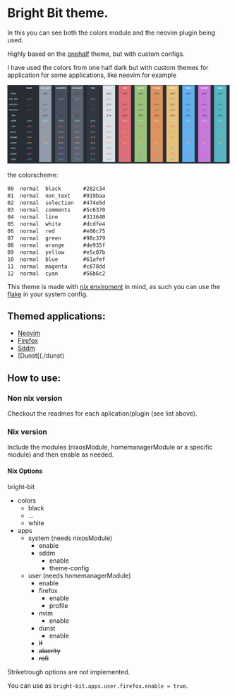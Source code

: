 # Bright Bit theme.
In this you can see both the colors module and the neovim plugin being used.


Highly based on the [onehalf](https://github.com/sonph/onehalf) theme, but with custom configs.

I have used the colors from one half dark but with custom themes for application for some applications,
like neovim for example

![dark](./screenshots/colors.png)

the colorscheme:
```
00  normal  black       #282c34
01  normal  non_text    #919baa
02  normal  selection   #474e5d
03  normal  comments    #5c6370
04  normal  line        #313640
05  normal  white       #dcdfe4
06  normal  red         #e06c75
07  normal  green       #98c379
08  normal  orange      #de935f
09  normal  yellow      #e5c07b
10  normal  blue        #61afef
11  normal  magenta     #c678dd
12  normal  cyan        #56b6c2
```


This theme is made with [nix enviroment](https://nixos.org/) in mind,
as such you can use the [flake](./flake.nix) in your system config.

## Themed applications:

- [Neovim](./neovim/)
- [Firefox](./firefox/)
- [Sddm](./sddm/)
- [Dunst[(./dunst)

## How to use:
### Non nix version
Checkout the readmes for each aplication/plugin (see list above).

### Nix version
Include the modules (nixosModule, homemanagerModule or a specific module) and
then enable as needed.


#### Nix Options
bright-bit
- colors
    - black
	- ...
	- white
- apps
    - system (needs nixosModule)
	    - enable
		- sddm
		    - enable
            - theme-config
	- user (needs homemanagerModule)
        - enable
        - firefox
		    - enable
            - profile
        - nvim
		    - enable
        - dunst
            - enable
		- ~~lf~~
		- ~~alacrity~~
		- ~~rofi~~
		
Striketrough options are not implemented.

You can use as `bright-bit.apps.user.firefox.enable = true`.
